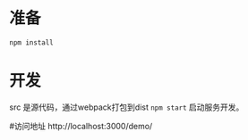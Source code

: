 # 准备
`npm install`

# 开发
src 是源代码，通过webpack打包到dist
`npm start` 启动服务开发。

#访问地址
http://localhost:3000/demo/
